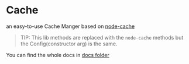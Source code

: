 # Cache
 an easy-to-use Cache Manger based on [node-cache](https://www.npmjs.com/package/node-cache)

> TIP: This lib methods are replaced with the `node-cache` methods but the Config(constructor arg) is the same.

You can find the whole docs in [docs folder](https://github.com/SeTar-Bot/Cache/tree/main/docs)